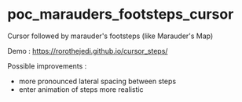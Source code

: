 # poc_marauders_footsteps_cursor
Cursor followed by marauder's footsteps (like Marauder's Map)

Demo : https://rorothejedi.github.io/cursor_steps/

Possible improvements :

- more pronounced lateral spacing between steps
- enter animation of steps more realistic
